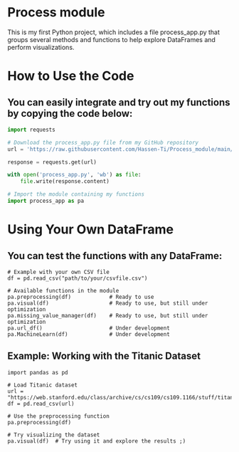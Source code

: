 # Process module

This is my first Python project, which includes a file process_app.py that groups several methods and functions to help explore DataFrames and perform visualizations.

# How to Use the Code
## You can easily integrate and try out my functions by copying the code below:
```python
import requests

# Download the process_app.py file from my GitHub repository
url = 'https://raw.githubusercontent.com/Hassen-Ti/Process_module/main/process_app.py'

response = requests.get(url)

with open('process_app.py', 'wb') as file:
    file.write(response.content)

# Import the module containing my functions
import process_app as pa

```

# Using Your Own DataFrame 
## You can test the functions with any DataFrame:
```
# Example with your own CSV file
df = pd.read_csv("path/to/your/csvfile.csv")

# Available functions in the module
pa.preprocessing(df)            # Ready to use
pa.visual(df)                   # Ready to use, but still under optimization
pa.missing_value_manager(df)    # Ready to use, but still under optimization
pa.url_df()                     # Under development
pa.MachineLearn(df)             # Under development
```
## Example: Working with the Titanic Dataset
```
import pandas as pd

# Load Titanic dataset
url = "https://web.stanford.edu/class/archive/cs/cs109/cs109.1166/stuff/titanic.csv"
df = pd.read_csv(url)

# Use the preprocessing function
pa.preprocessing(df)

# Try visualizing the dataset
pa.visual(df)  # Try using it and explore the results ;)
```
